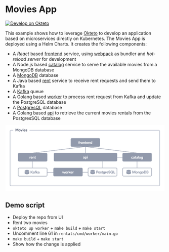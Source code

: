 # Movies App

[![Develop on Okteto](https://okteto.com/develop-okteto.svg)](https://cloud.okteto.com/deploy?repository=https://github.com/okteto/movies)

This example shows how to leverage [Okteto](https://github.com/okteto/okteto) to develop an application based on microservices directly on Kubernetes. The Movies App is deployed using a Helm Charts. It creates the following components:

- A *React* based [frontend](frontend) service, using [webpack](https://webpack.js.org) as bundler and *hot-reload server* for development
- A Node.js based [catalog](catalog) service to serve the available movies from a MongoDB database
- A [MongoDB](https://bitnami.com/stack/mongodb/helm) database
- A Java based [rent](rent) service to receive rent requests and send them to Kafka
- A [Kafka](https://bitnami.com/stack/kafka/helm) queue
- A Golang based [worker](worker) to process rent request from Kafka and update the PostgreSQL database
- A [PostgresQL](https://bitnami.com/stack/postgresql/helm) database
- A Golang based [api](api) to retrieve the current movies rentals from the PostgresSQL database

![Architecture diagram](architecture-diagram.png)

## Demo script

- Deploy the repo from UI
- Rent two movies
- `okteto up worker` + `make build` + `make start`
- Uncomment line 61 in `rentals/cmd/worker/main.go`
- `make build` + `make start`
- Show how the change is applied
